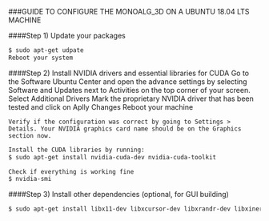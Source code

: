 ###GUIDE TO CONFIGURE THE MONOALG_3D ON A UBUNTU 18.04 LTS MACHINE

####Step 1) Update your packages
```sh
$ sudo apt-get udpate
Reboot your system
```

####Step 2) Install NVIDIA drivers and essential libraries for CUDA	
    Go to the Software Ubuntu Center and open the advance settings by selecting Software and Updates next to Activities on the top corner of your screen.
	Select Additional Drivers
	Mark the proprietary NVIDIA driver that has been tested and click on Aplly Changes
	Reboot your machine

	Verify if the configuration was correct by going to Settings > Details. Your NVIDIA graphics card name should be on the Graphics section now.


```sh
Install the CUDA libraries by running:
$ sudo apt-get install nvidia-cuda-dev nvidia-cuda-toolkit 
```    

```sh
Check if everything is working fine
$ nvidia-smi
```

####Step 3) Install other dependencies (optional, for GUI building)
```sh
$ sudo apt-get install libx11-dev libxcursor-dev libxrandr-dev libxinerama-dev libz-dev libxi-dev libglu1-mesa-dev libglvnd-dev zlib1g-dev
```
